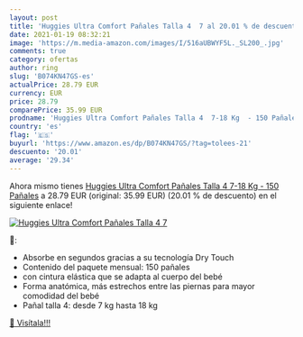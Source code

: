 ```yaml
---
layout: post
title: 'Huggies Ultra Comfort Pañales Talla 4  7 al 20.01 % de descuento'
date: 2021-01-19 08:32:21
image: 'https://m.media-amazon.com/images/I/516aUBWYF5L._SL200_.jpg'
comments: true
category: ofertas
author: ring
slug: 'B074KN47GS-es'
actualPrice: 28.79 EUR
currency: EUR
price: 28.79
comparePrice: 35.99 EUR
prodname: 'Huggies Ultra Comfort Pañales Talla 4  7-18 Kg  - 150 Pañales'
country: 'es'
flag: '🇪🇸'
buyurl: 'https://www.amazon.es/dp/B074KN47GS/?tag=tolees-21'
descuento: '20.01'
average: '29.34'
---
```


Ahora mismo tienes [Huggies Ultra Comfort Pañales Talla 4  7-18 Kg  - 150 Pañales](https://www.amazon.es/dp/B074KN47GS/?tag=tolees-21) a 28.79 EUR (original: 35.99 EUR) (20.01 %  de descuento) en el siguiente enlace!

[![Huggies Ultra Comfort Pañales Talla 4  7](https://m.media-amazon.com/images/I/516aUBWYF5L._SL200_.jpg)](https://www.amazon.es/dp/B074KN47GS/?tag=tolees-21)

🔎:

- Absorbe en segundos gracias a su tecnología Dry Touch
- Contenido del paquete mensual: 150 pañales
- con cintura elástica que se adapta al cuerpo del bebé
- Forma anatómica, más estrechos entre las piernas para mayor comodidad del bebé
- Pañal talla 4: desde 7 kg hasta 18 kg

[🛒 Visítala!!!](https://www.amazon.es/dp/B074KN47GS/?tag=tolees-21)
